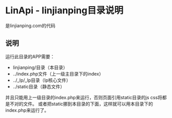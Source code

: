 LinApi - linjianping目录说明
======
是linjianping.com的代码


## 说明
运行此目录的APP需要：
* linjianping/目录（本目录）
* ../index.php文件（上一级主目录下的index）
* ../_lp/_lp目录（lp核心文件）
* ../static目录（静态文件）

并且只能用上一级目录的index.php来运行，否则页面引用static目录的js css将都是不对的文件。
或者把static挪到本目录的下面，这样就可以用本目录下的index.php来运行了。

